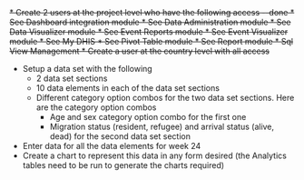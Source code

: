 <del>
* Create 2 users at the project level who have the following access --done
	* See Dashboard integration module
	* See Data Administration module
	* See Data Visualizer module
	* See Event Reports module
	* See Event Visualizer module
	* See My DHIS
	* See Pivot Table module
	* See Report module
	* Sql View Management
* Create a user at the country level with all access
</del>

* Setup a data set with the following 
	* 2 data set sections
	* 10 data elements in each of the data set sections
	* Different category option combos for the two data set sections. Here are the category option combos
		* Age and sex category option combo for the first one 
		* Migration status (resident, refugee) and arrival status (alive, dead) for the second data set section
* Enter data for all the data elements for week 24
* Create a chart to represent this data in any form desired (the Analytics tables need to be run to generate the charts required)
